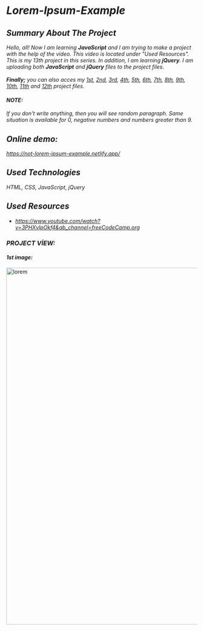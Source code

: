 # *Lorem-Ipsum-Example*

## *Summary About The Project*
*Hello, all! 
Now I am learning <b>JavaScript</b> and I am trying to make a project with the help of the video. This video is located under "Used Resources".
This is my 13th project in this series.  In addition, I am learning <b>jQuery</b>. I am uploading both <b>JavaScript</b> and <b>jQuery</b> files to the project files.*<br><br>
*<b>Finally;</b>
you can also acces my [1st](https://github.com/svvlcrkt/Simple-Color-Flipper), [2nd](https://github.com/svvlcrkt/Counter-Example), [3rd](https://github.com/svvlcrkt/Reviews-Example), [4th](https://github.com/svvlcrkt/Responsive-Navbar-Example), [5th](https://github.com/svvlcrkt/Sidebar-Example), [6th](https://github.com/svvlcrkt/Modal-Example), [7th](https://github.com/svvlcrkt/Questions-and-answers), [8th](https://github.com/svvlcrkt/Menu-Example), [9th](https://github.com/svvlcrkt/Video-Example), [10th](https://github.com/svvlcrkt/Scroll-Example), [11th](https://github.com/svvlcrkt/Tabs-Example) and [12th](https://github.com/svvlcrkt/Countdown-Example) project files*.

#### *NOTE:*
*If you don't write anything, then you will see random paragraph. Same situation is available for 0, negative numbers and numbers greater than 9.*

## *Online demo:*
*https://not-lorem-ipsum-example.netlify.app/*

## *Used Technologies*
*HTML, CSS, JavaScript, jQuery*

## *Used Resources*
* *https://www.youtube.com/watch?v=3PHXvlpOkf4&ab_channel=freeCodeCamp.org*

### *PROJECT VİEW:*
 
#### *1st image:*
<img width="942" alt="lorem" src="https://user-images.githubusercontent.com/63058707/133258948-6b4ca5f5-9e57-47e9-be8a-e8627595595d.png">


